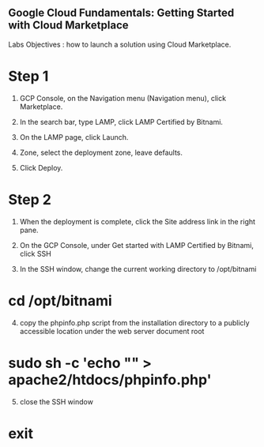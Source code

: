 ## Google Cloud Fundamentals: Getting Started with Cloud Marketplace

Labs Objectives : how to launch a solution using Cloud Marketplace.

# Step 1

1.  GCP Console, on the Navigation menu (Navigation menu), click Marketplace.

2.  In the search bar, type LAMP, click LAMP Certified by Bitnami.

3.  On the LAMP page, click Launch.

4.  Zone, select the deployment zone, leave defaults.

5.  Click Deploy.

# Step 2

1.  When the deployment is complete, click the Site address link in the right pane.

2.  On the GCP Console, under Get started with LAMP Certified by Bitnami, click SSH

3.  In the SSH window, change the current working directory to /opt/bitnami

# cd /opt/bitnami

4.  copy the phpinfo.php script from the installation directory to a publicly accessible location under the web server document root

# sudo sh -c 'echo "<?php phpinfo(); ?>" > apache2/htdocs/phpinfo.php'

5. close the SSH window

# exit
